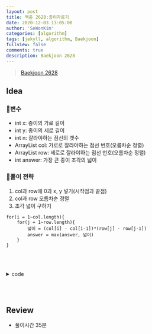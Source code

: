 ```yaml
---
layout: post
title: 백준 2628:종이자르기
date: 2020-12-03 13:05:00
author: 'SeWonKim'
categories: [algorithm]
tags: [jekyll, algorithm, Baekjoon]
fullview: false
comments: true
description: Baekjoon 2628
---
```


> [Baekjoon 2628](https://www.acmicpc.net/problem/2628)

## Idea

### 🥚변수

- int x: 종이의 가로 길이
- int y: 종이의 세로 길이
- int n: 잘라야하는 점선의 갯수
- ArrayList<Integer> col: 가로로 잘라야하는 점선 번호(오름차순 정렬)
- ArrayList<Integer> row: 세로로 잘라야하는 점선 번호(오름차순 정렬)
- int answer: 가장 큰 종이 조각의 넓이

### 🍳풀이 전략

1. col과 row에 0과 x, y 넣기(시작점과 끝점)
2. col과 row 오름차순 정렬
3. 조각 넓이 구하기
```
for(i = 1~col.length){
    for(j = 1~row.length){
        넓이 = (col[i] - col[i-1])*(row[j] - row[j-1])
        answer = max(answer, 넓이)
    }
}
```

&nbsp;  
&nbsp;


<details>
<summary>code</summary>
<div markdown="1">

```java
import java.util.ArrayList;
import java.util.Collections;
import java.util.Scanner;

public class Main {

	public static void main(String[] args) {
		Scanner sc = new Scanner(System.in);
		int x = sc.nextInt();
		int y = sc.nextInt();
		int n = sc.nextInt();
		int answer = Integer.MIN_VALUE;
		ArrayList<Integer> col = new ArrayList<Integer>();
		ArrayList<Integer> row = new ArrayList<Integer>();
		col.add(0);	col.add(x);
		row.add(0); row.add(y);
		for (int i = 0; i < n; i++) {
			int dir = sc.nextInt();
			int num = sc.nextInt();
			
			if(dir == 0)	row.add(num);
			else			col.add(num);
		}
		
		Collections.sort(col);
		Collections.sort(row);
		
		for (int i = 1; i < col.size(); i++) {
			for (int j = 1; j < row.size(); j++) {
				int size = (col.get(i)-col.get(i-1)) * (row.get(j) - row.get(j-1));
				answer = Math.max(answer, size);
			}
		}
		
		System.out.println(answer);
		sc.close();
	}

}
```

</div>
</details>

&nbsp;  
&nbsp;

## Review

- 풀이시간 35분

&nbsp;  
&nbsp;
